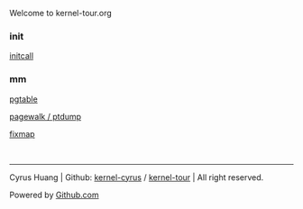 Welcome to kernel-tour.org

### init

[initcall](init/initcall)

### mm

[pgtable](mm/pgtable)

[pagewalk / ptdump](mm/pagewalk)

[fixmap](mm/fixmap)

<br>

---

Cyrus Huang \| Github: [kernel-cyrus](https://github.com/kernel-cyrus) / [kernel-tour](https://github.com/kernel-cyrus/kernel-tour) \| All right reserved.

Powered by [Github.com](https://github.com)
